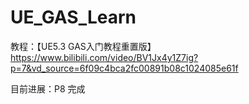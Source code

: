 # UE_GAS_Learn

教程：【UE5.3 GAS入门教程重置版】https://www.bilibili.com/video/BV1Jx4y1Z7ig?p=7&vd_source=6f09c4bca2fc00891b08c1024085e61f

目前进展：P8 完成